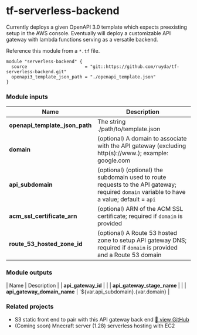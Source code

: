# tf-serverless-backend

Currently deploys a given OpenAPI 3.0 template which expects preexisting setup in the AWS console. Eventually will deploy a customizable API gateway with lambda functions serving as a versatile backend.

Reference this module from a `*.tf` file.
```
module "serverless-backend" {
  source                      = "git::https://github.com/ruyda/tf-serverless-backend.git"
  openapi3_template_json_path = "./openapi_template.json"
}
```

### Module inputs

| Name                            | Description                                                                 |
|---------------------------------|-----------------------------------------------------------------------------|
| **openapi_template_json_path**  | The string ./path/to/template.json                                          |
| **domain**                      | (optional) A domain to associate with the API gateway (excluding http(s)://www.); example: google.com              |
| **api_subdomain**               | (optional) (optional) the subdomain used to route requests to the API gateway; required `domain` variable to have a value; default = `api` |
| **acm_ssl_certificate_arn**     | (optional) ARN of the ACM SSL certificate; required if `domain` is provided |
| **route_53_hosted_zone_id**     | (optional) A Route 53 hosted zone to setup API gateway DNS; required if `domain` is provided and a Route 53 domain |

### Module outputs

| Name                        | Description                        |
| **api_gateway_id**          |                                    |
| **api_gateway_stage_name**  |                                    |
| **api_gateway_domain_name** | `${var.api_subdomain}.{var.domain} |

### Related projects
- S3 static front end to pair with this API gateway back end [ 🔗 view GitHub](https://github.com/ruyda/tf-cloudfront-s3-website)
- (Coming soon) Mnecraft server (1.28) serverless hosting with EC2